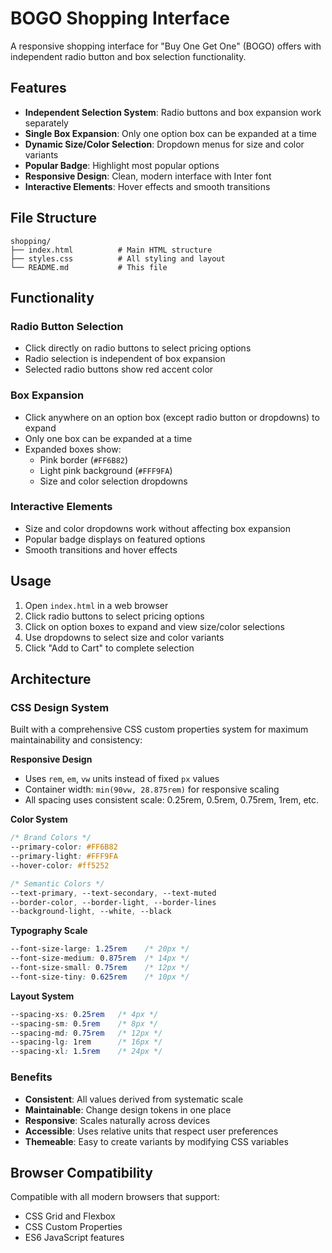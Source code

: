 # BOGO Shopping Interface

A responsive shopping interface for "Buy One Get One" (BOGO) offers with independent radio button and box selection functionality.

## Features

- **Independent Selection System**: Radio buttons and box expansion work separately
- **Single Box Expansion**: Only one option box can be expanded at a time
- **Dynamic Size/Color Selection**: Dropdown menus for size and color variants
- **Popular Badge**: Highlight most popular options
- **Responsive Design**: Clean, modern interface with Inter font
- **Interactive Elements**: Hover effects and smooth transitions

## File Structure

```
shopping/
├── index.html          # Main HTML structure
├── styles.css          # All styling and layout
└── README.md           # This file
```

## Functionality

### Radio Button Selection
- Click directly on radio buttons to select pricing options
- Radio selection is independent of box expansion
- Selected radio buttons show red accent color

### Box Expansion
- Click anywhere on an option box (except radio button or dropdowns) to expand
- Only one box can be expanded at a time
- Expanded boxes show:
  - Pink border (`#FF6B82`)
  - Light pink background (`#FFF9FA`)
  - Size and color selection dropdowns

### Interactive Elements
- Size and color dropdowns work without affecting box expansion
- Popular badge displays on featured options
- Smooth transitions and hover effects

## Usage

1. Open `index.html` in a web browser
2. Click radio buttons to select pricing options
3. Click on option boxes to expand and view size/color selections
4. Use dropdowns to select size and color variants
5. Click "Add to Cart" to complete selection

## Architecture

### CSS Design System
Built with a comprehensive CSS custom properties system for maximum maintainability and consistency:

**Responsive Design**
- Uses `rem`, `em`, `vw` units instead of fixed `px` values
- Container width: `min(90vw, 28.875rem)` for responsive scaling
- All spacing uses consistent scale: 0.25rem, 0.5rem, 0.75rem, 1rem, etc.

**Color System**
```css
/* Brand Colors */
--primary-color: #FF6B82
--primary-light: #FFF9FA
--hover-color: #ff5252

/* Semantic Colors */
--text-primary, --text-secondary, --text-muted
--border-color, --border-light, --border-lines
--background-light, --white, --black
```

**Typography Scale**
```css
--font-size-large: 1.25rem    /* 20px */
--font-size-medium: 0.875rem  /* 14px */
--font-size-small: 0.75rem    /* 12px */
--font-size-tiny: 0.625rem    /* 10px */
```

**Layout System**
```css
--spacing-xs: 0.25rem   /* 4px */
--spacing-sm: 0.5rem    /* 8px */
--spacing-md: 0.75rem   /* 12px */
--spacing-lg: 1rem      /* 16px */
--spacing-xl: 1.5rem    /* 24px */
```

### Benefits
- **Consistent**: All values derived from systematic scale
- **Maintainable**: Change design tokens in one place
- **Responsive**: Scales naturally across devices
- **Accessible**: Uses relative units that respect user preferences
- **Themeable**: Easy to create variants by modifying CSS variables

## Browser Compatibility

Compatible with all modern browsers that support:
- CSS Grid and Flexbox
- CSS Custom Properties
- ES6 JavaScript features
